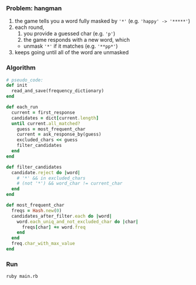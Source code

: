 ### Problem: hangman

1. the game tells you a word fully masked by `'*'` (e.g. `'happy' -> '*****'`)
2. each round,
    1. you provide a guessed char (e.g. `'p'`)
    2. the game responds with a new word, which
      * unmask `'*'` if it matches (e.g. `'**pp*'`)
3. keeps going until all of the word are unmasked

### Algorithm

```ruby
# pseudo_code:
def init
  read_and_save(frequency_dictionary)
end

def each_run
  current = first_response
  candidates = dict[current.length]
  until current.all_matched?
    guess = most_frequent_char
    current = ask_response_by(guess)
    excluded_chars << guess
    filter_candidates
  end
end

def filter_candidates
  candidate.reject do |word|
    # '*' && in excluded_chars
    # (not '*') && word_char != current_char
  end
end

def most_frequent_char
  freqs = Hash.new(0)
  candidates_after_filter.each do |word|
    word.each_uniq_and_not_excluded_char do |char|
      freqs[char] += word.freq
    end
  end
  freq.char_with_max_value
end

```

### Run

`ruby main.rb`

